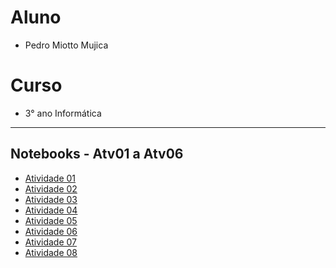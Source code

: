 # Aluno
* Pedro Miotto Mujica 

# Curso
* 3° ano Informática 

<hr>

## Notebooks - Atv01 a Atv06

* [Atividade 01](https://github.com/pedromujica1/POO-OrientadaObjetos/tree/main/Atividades/Atv01)
* [Atividade 02](https://github.com/pedromujica1/POO-OrientadaObjetos/tree/main/Atividades/Atv02)
* [Atividade 03](https://github.com/pedromujica1/POO-OrientadaObjetos/tree/main/Atividades/Atv03)
* [Atividade 04](https://github.com/pedromujica1/POO-OrientadaObjetos/tree/main/Atividades/Atv04)
* [Atividade 05](https://github.com/pedromujica1/POO-OrientadaObjetos/tree/main/Atividades/Atv05)
* [Atividade 06](https://github.com/pedromujica1/POO-OrientadaObjetos/tree/main/Atividades/Atv06)
* [Atividade 07](https://github.com/pedromujica1/POO-OrientadaObjetos/tree/main/Atividades/Atv07)
* [Atividade 08](https://github.com/pedromujica1/POO-OrientadaObjetos/tree/main/Atividades/Atv08)
